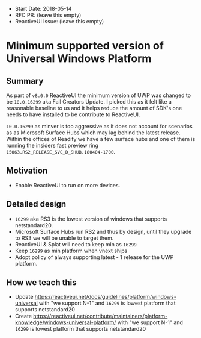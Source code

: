 - Start Date: 2018-05-14
- RFC PR: (leave this empty)
- ReactiveUI Issue: (leave this empty)

# Minimum supported version of Universal Windows Platform

## Summary

As part of `v8.0.0` ReactiveUI the minimum version of UWP was changed to be `10.0.16299` aka Fall Creators Update. I picked this as it felt like a reasonable baseline to us and it helps reduce the amount of SDK's one needs to have installed to be contribute to ReactiveUI. 

`10.0.16299` as minver is too aggressive as it does not account for scenarios as as Microsoft Surface Hubs which may lag behind the latest release. Within the offices of Readify we have a few surface hubs and one of them is running the insiders fast preview ring `15063.RS2_RELEASE_SVC_D_SHUB.180404-1700`.

## Motivation

* Enable ReactiveUI to run on more devices.

## Detailed design

* `16299` aka RS3 is the lowest version of windows that supports netstandard20.
* Microsoft Surface Hubs run RS2 and thus by design, until they upgrade to RS3 we will be unable to target them.
* ReactiveUI & Splat will need to keep min as `16299`
* Keep `16299` as min platform when vnext ships
* Adopt policy of always supporting latest - 1 release for the UWP platform.

## How we teach this

* Update https://reactiveui.net/docs/guidelines/platform/windows-universal with "we support N-1" and `16299` is lowest platform that supports netstandard20
* Create https://reactiveui.net/contribute/maintainers/platform-knowledge/windows-universal-platform/ with "we support N-1" and `16299` is lowest platform that supports netstandard20
